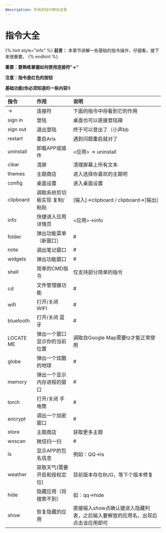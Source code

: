 ```yaml
---
description: 所有的指令都在这里
---
```


# 指令大全

{% hint style="info" %}
**前言：** 本章节讲解一些基础的指令操作，仔细看，接下来很重要。
{% endhint %}

**重要：要熟练掌握如何使用连接符”-&gt;“**

**注意：指令是红色的按钮**

**基础功能\(你必须知道的一些内容!\)**

| **指令** | **作用** | **说明** |
| :--- | :--- | :--- |
| -&gt; | 连接符 | 下面的指令中将看到它的作用 |
| sign in | 登陆 | 桌面也可以直接登陆辣 |
| sign out | 退出登陆 | 终于可以登出了（小声bb |
| restart | 重启Aris | 遇到问题重启就对了 |
| uninstall | 卸载APP或插件 | &lt;应用&gt; -&gt; uninstall |
| clear | 清屏 | 清理屏幕上所有文本 |
| themes | 主题商店 | 进入选择你喜欢的主题吧 |
| config | 桌面设置 | 进入桌面设置 |
| clipboard | 调取系统剪切板实现 复制/粘贴 | \[输入\]-&gt;clipboard / clipboard-&gt;\[输出\] |
| info | 快捷进入应用详情页 | &lt;应用&gt;-&gt;info |
| folder | 弹出功能菜单（新窗口） | \# |
| note | 调出笔记窗口 | \# |
| widgets | 弹出功能窗口 | \# |
| shell | 简单的CMD指令 | 仅支持部分简单的指令 |
| cd | 文件管理器功能 | \# |
| wifi | 打开/关闭 WIFI | \# |
| bluetooth | 打开/关闭 蓝牙 | \# |
| LOCATE ME | 弹出一个窗口显示你的当前位置 | 调取自Google Map需要tz才能正常使用 |
| globe | 弹出一个炫酷的地球 | \# |
| memory | 弹出一个显示内存进程的窗口 | \# |
| torch | 打开/关闭 手电筒 | \# |
| encrypt | 调出一个加密窗口 | \# |
| store | 主题商店 | 获取更多主题 |
| wxscan | 微信扫一扫 | \# |
| ls | 显示APP的包名信息 | 例如：QQ-&gt;ls |
| weather | 获取天气\(需要开启和授权定位\) | 目前版本存在BUG，等下个版本修复 |
| hide | 隐藏应用（将搜索不到） | 如：qq-&gt;hide |
| show | 恢复隐藏的应用 | 直接输入show点确认键进入隐藏列表，之后输入要解放的应用名，出现后点击该应用即可 |

